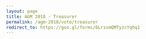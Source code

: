 ```yaml
---
layout: page
title: AGM 2018 - Treasurer
permalink: /agm-2018/vote/treasurer
redirect_to: https://goo.gl/forms/6LrsvmQMTyzcYqhq1
---
```

